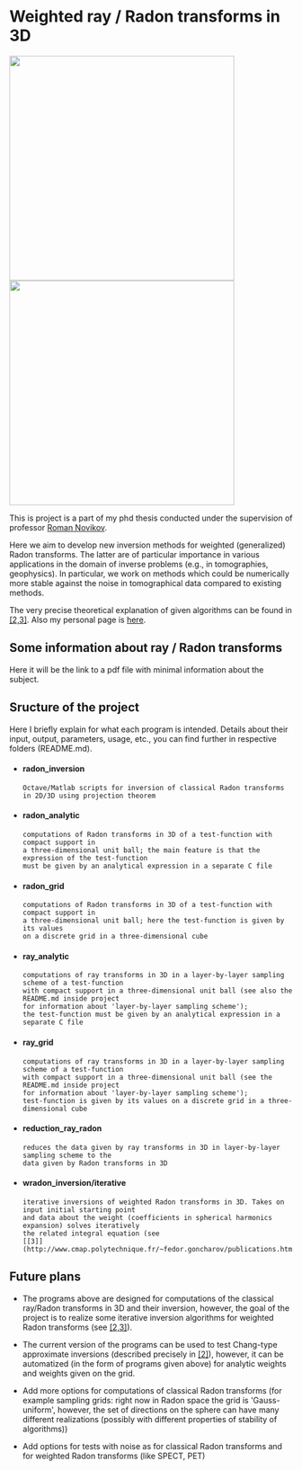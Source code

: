 # Weighted ray / Radon transforms in 3D

<p float="center">
  <img src="https://github.com/fedor-goncharov/Weighted-ray-Radon-transforms-in-3D/blob/master/pictures/k_comparison_output.gif" width="400" />
  <img src="https://github.com/fedor-goncharov/Weighted-ray-Radon-transforms-in-3D/blob/master/pictures/shepp_logan_reduction.gif" width="400" />
</p>

This is project is a part of my phd thesis conducted under the supervision of professor [Roman Novikov](http://www.cmap.polytechnique.fr/~novikov/).

Here we aim to develop new inversion methods for weighted (generalized) Radon transforms. 
The latter are of particular importance in various applications in the domain of inverse 
problems (e.g., in tomographies, geophysics). In particular, we work on methods which 
could be numerically more stable against the noise in tomographical data compared to existing methods. 

The very precise theoretical explanation of given algorithms can be found in [[2,3]](http://www.cmap.polytechnique.fr/~fedor.goncharov/publications.html).
Also my personal page is [here](http://www.cmap.polytechnique.fr/~fedor.goncharov/).

## Some information about ray / Radon transforms

Here it will be the link to a pdf file with minimal information about the subject. 

## Sructure of the project

Here I briefly explain for what each program is intended. Details about their input, output, parameters, usage, etc., 
you can find further in respective folders (README.md).

  * #### radon_inversion
        Octave/Matlab scripts for inversion of classical Radon transforms in 2D/3D using projection theorem 
  
  * #### radon_analytic 
        computations of Radon transforms in 3D of a test-function with compact support in 
        a three-dimensional unit ball; the main feature is that the expression of the test-function 
        must be given by an analytical expression in a separate C file
  
  * #### radon_grid
        computations of Radon transforms in 3D of a test-function with compact support in 
        a three-dimensional unit ball; here the test-function is given by its values 
        on a discrete grid in a three-dimensional cube 
  
  * #### ray_analytic 
        computations of ray transforms in 3D in a layer-by-layer sampling scheme of a test-function 
        with compact support in a three-dimensional unit ball (see also the README.md inside project 
        for information about 'layer-by-layer sampling scheme');
        the test-function must be given by an analytical expression in a separate C file
  
  * #### ray_grid
        computations of ray transforms in 3D in a layer-by-layer sampling scheme of a test-function 
        with compact support in a three-dimensional unit ball (see the README.md inside project 
        for information about 'layer-by-layer sampling scheme');
        test-function is given by its values on a discrete grid in a three-dimensional cube
  
  * #### reduction_ray_radon
        reduces the data given by ray transforms in 3D in layer-by-layer sampling scheme to the 
        data given by Radon transforms in 3D
  * #### wradon_inversion/iterative
        iterative inversions of weighted Radon transforms in 3D. Takes on input initial starting point 
        and data about the weight (coefficients in spherical harmonics expansion) solves iteratively 
        the related integral equation (see 
        [[3]](http://www.cmap.polytechnique.fr/~fedor.goncharov/publications.html)).

## Future plans

  * The programs above are designed for computations of the classical ray/Radon transforms in 3D and their inversion, however, 
  the goal of the project is to realize some iterative inversion algorithms for weighted Radon transforms (see [[2,3]](http://www.cmap.polytechnique.fr/~fedor.goncharov/publications.html)). 
  
  * The current version of the programs can be used to test Chang-type approximate inversions (described 
    precisely in [[2]](http://www.cmap.polytechnique.fr/~fedor.goncharov/publications.html)), however, it can be 
    automatized (in the form of programs given above) for analytic weights and weights given on the grid.
      
  * Add more options for computations of classical Radon transforms (for example sampling grids: 
      right now in Radon space the grid is 'Gauss-uniform', however, the set of directions on the sphere can have many 
      different realizations (possibly with different properties of stability of algorithms))
      
  * Add options for tests with noise as for classical Radon transforms and for weighted Radon transforms (like SPECT, PET)
      
      
      

